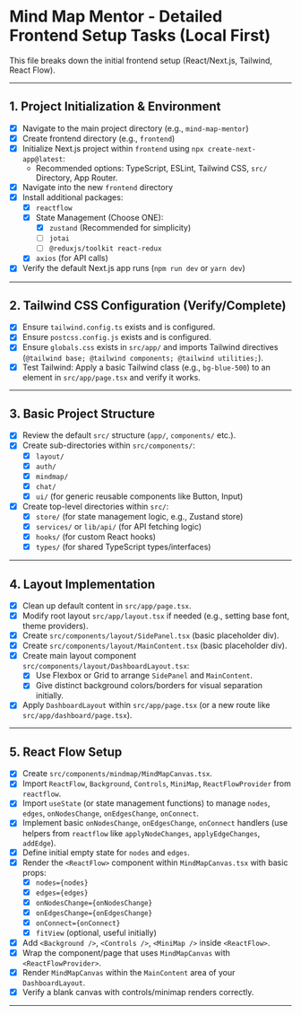 # Mind Map Mentor - Detailed Frontend Setup Tasks (Local First)

This file breaks down the initial frontend setup (React/Next.js, Tailwind, React Flow).

---

## 1. Project Initialization & Environment

- [x] Navigate to the main project directory (e.g., `mind-map-mentor`)
- [x] Create frontend directory (e.g., `frontend`)
- [x] Initialize Next.js project within `frontend` using `npx create-next-app@latest`:
  - Recommended options: TypeScript, ESLint, Tailwind CSS, `src/` Directory, App Router.
- [x] Navigate into the new `frontend` directory
- [x] Install additional packages:
  - [x] `reactflow`
  - [x] State Management (Choose ONE):
    - [x] `zustand` (Recommended for simplicity)
    - [ ] `jotai`
    - [ ] `@reduxjs/toolkit react-redux`
  - [x] `axios` (for API calls)
- [x] Verify the default Next.js app runs (`npm run dev` or `yarn dev`)

---

## 2. Tailwind CSS Configuration (Verify/Complete)

- [x] Ensure `tailwind.config.ts` exists and is configured.
- [x] Ensure `postcss.config.js` exists and is configured.
- [x] Ensure `globals.css` exists in `src/app/` and imports Tailwind directives (`@tailwind base; @tailwind components; @tailwind utilities;`).
- [x] Test Tailwind: Apply a basic Tailwind class (e.g., `bg-blue-500`) to an element in `src/app/page.tsx` and verify it works.

---

## 3. Basic Project Structure

- [x] Review the default `src/` structure (`app/`, `components/` etc.).
- [x] Create sub-directories within `src/components/`:
  - [x] `layout/`
  - [x] `auth/`
  - [x] `mindmap/`
  - [x] `chat/`
  - [x] `ui/` (for generic reusable components like Button, Input)
- [x] Create top-level directories within `src/`:
  - [x] `store/` (for state management logic, e.g., Zustand store)
  - [x] `services/` or `lib/api/` (for API fetching logic)
  - [x] `hooks/` (for custom React hooks)
  - [x] `types/` (for shared TypeScript types/interfaces)

---

## 4. Layout Implementation

- [x] Clean up default content in `src/app/page.tsx`.
- [x] Modify root layout `src/app/layout.tsx` if needed (e.g., setting base font, theme providers).
- [x] Create `src/components/layout/SidePanel.tsx` (basic placeholder div).
- [x] Create `src/components/layout/MainContent.tsx` (basic placeholder div).
- [x] Create main layout component `src/components/layout/DashboardLayout.tsx`:
  - [x] Use Flexbox or Grid to arrange `SidePanel` and `MainContent`.
  - [x] Give distinct background colors/borders for visual separation initially.
- [x] Apply `DashboardLayout` within `src/app/page.tsx` (or a new route like `src/app/dashboard/page.tsx`).

---

## 5. React Flow Setup

- [x] Create `src/components/mindmap/MindMapCanvas.tsx`.
- [x] Import `ReactFlow`, `Background`, `Controls`, `MiniMap`, `ReactFlowProvider` from `reactflow`.
- [x] Import `useState` (or state management functions) to manage `nodes`, `edges`, `onNodesChange`, `onEdgesChange`, `onConnect`.
- [x] Implement basic `onNodesChange`, `onEdgesChange`, `onConnect` handlers (use helpers from `reactflow` like `applyNodeChanges`, `applyEdgeChanges`, `addEdge`).
- [x] Define initial empty state for `nodes` and `edges`.
- [x] Render the `<ReactFlow>` component within `MindMapCanvas.tsx` with basic props:
  - [x] `nodes={nodes}`
  - [x] `edges={edges}`
  - [x] `onNodesChange={onNodesChange}`
  - [x] `onEdgesChange={onEdgesChange}`
  - [x] `onConnect={onConnect}`
  - [x] `fitView` (optional, useful initially)
- [x] Add `<Background />`, `<Controls />`, `<MiniMap />` inside `<ReactFlow>`.
- [x] Wrap the component/page that uses `MindMapCanvas` with `<ReactFlowProvider>`.
- [x] Render `MindMapCanvas` within the `MainContent` area of your `DashboardLayout`.
- [x] Verify a blank canvas with controls/minimap renders correctly.

--- 
